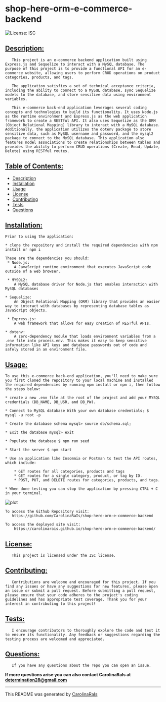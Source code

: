 # shop-here-orm-e-commerce-backend
![License: ISC](https://img.shields.io/badge/License-ISC-blue.svg)

## [Description:](#description)

       This project is an e-commerce backend application built using Express.js and Sequelize to interact with a MySQL database. The purpose of this project is to provide a functional API for an e-commerce website, allowing users to perform CRUD operations on product categories, products, and tags.
       
       The application satisfies a set of technical acceptance criteria, including the ability to connect to a MySQL database, sync Sequelize models to the database, and store sensitive data using environment variables.

       This e-commerce back-end application leverages several coding concepts and technologies to build its functionality. It uses Node.js as the runtime environment and Express.js as the web application framework to create a RESTful API. It also uses Sequelize as the ORM (Object Relational Mapping) library to interact with a MySQL database. Additionally, the application utilizes the dotenv package to store sensitive data, such as MySQL username and password, and the mysql2 package to connect to the MySQL database. This application also features model associations to create relationships between tables and provides the ability to perform CRUD operations (Create, Read, Update, Delete) using RESTful routes. 

## [Table of Contents:](#table-of-contents:)
   
- [Description](#description)
- [Installation](#installation)
- [Usage](#usage)
- [License](#license)
- [Contributing](#contributing)
- [Tests](#tests)
- [Questions](#questions)
   
## [Installation:](#installation:)

    Prior to using the application:

    * clone the repository and install the required dependencies with npm install or npm i

    These are the dependencies you should:
     * Node.js:
        A JavaScript runtime environment that executes JavaScript code outside of a web browser.

     * MYSQL2:
        A MySQL database driver for Node.js that enables interaction with MySQL databases

    * Sequelize: 
        An Object Relational Mapping (ORM) library that provides an easier way to interact with databases by representing database tables as JavaScript objects.

     * Express.js:
        A web framework that allows for easy creation of RESTful APIs.

    * dotenv:
        A zero-dependency module that loads environment variables from a .env file into process.env. This makes it easy to keep sensitive information like API keys and database passwords out of code and safely stored in an environment file.
 
## [Usage:](#usage:)

    To use this e-commerce back-end application, you'll need to make sure you first cloned the repository to your local machine and installed the required dependencies by running npm install or npm i, then follow the steps below:

    * create a new .env file at the root of the project and add your MYSQL credentials (DB_NAME, DB_USR, and DB_PW).

    * Connect to MySQL database With your own database credentials; $ mysql -u root -p
    
    * Create the database schema mysql> source db/schema.sql;
    
    * Exit the database mysql> exit
    
    * Populate the database $ npm run seed
    
    * Start the server $ npm start

    * Use an application like Insomnia or Postman to test the API routes, which include:

        * GET routes for all categories, products and tags
        * GET routes for a single category, product, or tag by ID.
        * POST, PUT, and DELETE routes for categories, products, and tags.
    
    * When done testing you can stop the application by pressing CTRL + C in your terminal.


![plot](./note-taker-example.png)

    To access the Github Repository visit:
       https://github.com/CarolinaRaIs/shop-here-orm-e-commerce-backend

    To access the deployed site visit:
        https://carolinarais.github.io/shop-here-orm-e-commerce-backend/ 

## [License:](#license:)

       This project is licensed under the ISC license.
   
## [Contributing:](#contributing:)

       Contributions are welcome and encouraged for this project. If you find any issues or have any suggestions for new features, please open an issue or submit a pull request. Before submitting a pull request, please ensure that your code adheres to the project's coding guidelines and has appropriate test coverage. Thank you for your interest in contributing to this project!  
   
## [Tests:](#tests:)

       I encourage contributors to thoroughly explore the code and test it to ensure its functionality. Any feedback or suggestions regarding the testing process are welcomed and appreciated.
   
## [Questions:](#questions:)

       If you have any questions about the repo you can open an issue.

**If more questions arise you can also contact CarolinaRaIs at determination28@gmail.com**
   

       
------------------------------------------------------------------------------------------------
   
This README was generated by [CarolinaRaIs](https://github.com/CarolinaRaIs)